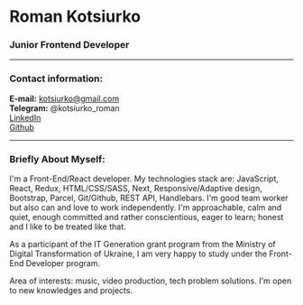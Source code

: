 # Roman Kotsiurko

### Junior Frontend Developer

---

### Contact information:

**E-mail:** kotsiurko@gmail.com<br>
**Telegram:** @kotsiurko_roman<br>
[LinkedIn](https://www.linkedin.com/in/roman-kotsiurko/)<br>
[Github](https://github.com/kotsiurko)

---

### Briefly About Myself:

I'm a Front-End/React developer.
My technologies stack are: JavaScript, React, Redux, HTML/CSS/SASS, Next, Responsive/Adaptive design, Bootstrap, Parcel, Git/Github, REST API, Handlebars.
I'm good team worker but also can and love to work independently. I'm approachable, calm and quiet,
enough сommitted and rather conscientious, eager to learn; honest and I like to be treated like that.<br>

As a participant of the IT Generation grant program from the Ministry of Digital Transformation of Ukraine, I am very happy to study under the Front-End Developer program.<br>

Area of interests: music, video production, tech problem solutions.
I'm open to new knowledges and projects.<br>
